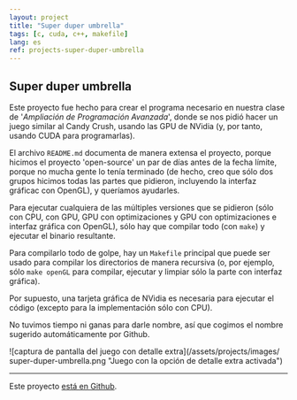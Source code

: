 ```yaml
---
layout: project
title: "Super duper umbrella"
tags: [c, cuda, c++, makefile]
lang: es
ref: projects-super-duper-umbrella
---
```


## Super duper umbrella

Este proyecto fue hecho para crear el programa necesario en nuestra clase de
'_Ampliación de Programación Avanzada_', donde se nos pidió hacer un juego similar al
Candy Crush, usando las GPU de NVidia (y, por tanto, usando CUDA para programarlas).

El archivo `README.md` documenta de manera extensa el proyecto, porque hicimos el
proyecto 'open-source' un par de días antes de la fecha límite, porque no mucha gente
lo tenía terminado (de hecho, creo que sólo dos grupos hicimos todas las partes que
pidieron, incluyendo la interfaz gráficac con OpenGL), y queríamos ayudarles.


Para ejecutar cualquiera de las múltiples versiones que se pidieron (sólo con CPU,
con GPU, GPU con optimizaciones y GPU con optimizaciones e interfaz gráfica con OpenGL),
sólo hay que compilar todo (con `make`) y ejecutar el binario resultante.

Para compilarlo todo de golpe, hay un `Makefile` principal que puede ser usado para
compilar los directorios de manera recursiva (o, por ejemplo, sólo `make openGL` para
compilar, ejecutar y limpiar sólo la parte con interfaz gráfica).


Por supuesto, una tarjeta gráfica de NVidia es necesaria para ejecutar el código (excepto
para la implementación sólo con CPU).


No tuvimos tiempo ni ganas para darle nombre, así que cogimos el nombre sugerido
automáticamente por Github.


![captura de pantalla del juego con detalle extra](/assets/projects/images/
super-duper-umbrella.png "Juego con la opción de detalle extra activada")

----

Este proyecto [está en Github](https://github.com/Foo-Manroot/super-duper-umbrella).
